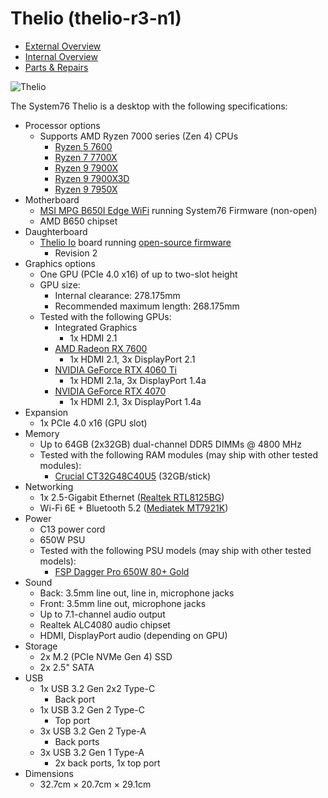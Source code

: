 # Thelio (thelio-r3-n1)

- [External Overview](./external-overview.md)
- [Internal Overview](./internal-overview.md)
- [Parts & Repairs](./repairs.md)

![Thelio](./img/thelio-r3-n1.webp)

The System76 Thelio is a desktop with the following specifications:

- Processor options
    - Supports AMD Ryzen 7000 series (Zen 4) CPUs
        - [Ryzen 5 7600](https://www.amd.com/en/product/12756)
        - [Ryzen 7 7700X](https://www.amd.com/en/product/12161)
        - [Ryzen 9 7900X](https://www.amd.com/en/product/12156)
        - [Ryzen 9 7900X3D](https://www.amd.com/en/product/12736)
        - [Ryzen 9 7950X](https://www.amd.com/en/product/12151)
- Motherboard
    - [MSI MPG B650I Edge WiFi](https://www.msi.com/Motherboard/MPG-B650I-EDGE-WIFI/Specification) running System76 Firmware (non-open)
    - AMD B650 chipset
- Daughterboard
    - [Thelio Io](https://github.com/system76/thelio-io) board running [open-source firmware](https://github.com/system76/qmk_firmware/tree/master/keyboards/system76/thelio_io_2)
        - Revision 2
- Graphics options
    - One GPU (PCIe 4.0 x16) of up to two-slot height
    - GPU size:
        - Internal clearance: 278.175mm
        - Recommended maximum length: 268.175mm
    - Tested with the following GPUs:
        - Integrated Graphics
            - 1x HDMI 2.1
        - [AMD Radeon RX 7600](https://www.amd.com/en/products/graphics/amd-radeon-rx-7600#product-specs)
            - 1x HDMI 2.1, 3x DisplayPort 2.1
        - [NVIDIA GeForce RTX 4060 Ti](https://www.nvidia.com/en-us/geforce/graphics-cards/40-series/rtx-4060-4060ti/#specs)
            - 1x HDMI 2.1a, 3x DisplayPort 1.4a
        - [NVIDIA GeForce RTX 4070](https://www.nvidia.com/en-us/geforce/graphics-cards/40-series/rtx-4070-4070ti/#specs)
            - 1x HDMI 2.1, 3x DisplayPort 1.4a
- Expansion
    - 1x PCIe 4.0 x16 (GPU slot)
- Memory
    - Up to 64GB (2x32GB) dual-channel DDR5 DIMMs @ 4800 MHz
    - Tested with the following RAM modules (may ship with other tested modules):
        - [Crucial CT32G48C40U5](https://www.crucial.com/memory/ddr5/ct32g48c40u5#spec) (32GB/stick)
- Networking
    - 1x 2.5-Gigabit Ethernet ([Realtek RTL8125BG](https://www.realtek.com/en/products/connected-media-ics/item/rtl8125bg-s-cg))
    - Wi-Fi 6E + Bluetooth 5.2 ([Mediatek MT7921K](https://fcc.id/RAS-MT7921K))
- Power
    - C13 power cord
    - 650W PSU
    - Tested with the following PSU models (may ship with other tested models):
        - [FSP Dagger Pro 650W 80+ Gold](https://www.fspgroupusa.com/ecommerce/daggerpro650w.html)
- Sound
    - Back: 3.5mm line out, line in, microphone jacks
    - Front: 3.5mm line out, microphone jacks
    - Up to 7.1-channel audio output
    - Realtek ALC4080 audio chipset
    - HDMI, DisplayPort audio (depending on GPU)
- Storage
    - 2x M.2 (PCIe NVMe Gen 4) SSD
    - 2x 2.5" SATA
- USB
    - 1x USB 3.2 Gen 2x2 Type-C
        - Back port
    - 1x USB 3.2 Gen 2 Type-C
        - Top port
    - 3x USB 3.2 Gen 2 Type-A
        - Back ports
    - 3x USB 3.2 Gen 1 Type-A
        - 2x back ports, 1x top port
- Dimensions
    - 32.7cm × 20.7cm × 29.1cm
